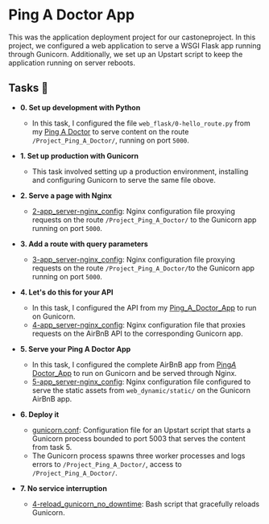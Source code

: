 # Ping A Doctor App

This was the application deployment project for our castoneproject. In this
project, we configured a web application
to serve a WSGI Flask app running through Gunicorn. Additionally, we set up an
Upstart script to keep the application running on server reboots.

## Tasks :page_with_curl:

- **0. Set up development with Python**

  - In this task, I configured the file `web_flask/0-hello_route.py` from my
    [Ping A Doctor](https://github.com/SteveMuiyuro/Project_Ping_A_Doctor) to serve content
    on the route `/Project_Ping_A_Doctor/`, running on port `5000`.

- **1. Set up production with Gunicorn**

  - This task involved setting up a production environment, installing and configuring
    Gunicorn to serve the same file obove.

- **2. Serve a page with Nginx**

  - [2-app_server-nginx_config](./2-app_server-nginx_config): Nginx configuration file
    proxying requests on the route `/Project_Ping_A_Doctor/` to the Gunicorn app running on
    port `5000`.

- **3. Add a route with query parameters**

  - [3-app_server-nginx_config](./3-app_server-nginx_config): Nginx configuration file
    proxying requests on the route `/Project_Ping_A_Doctor/`to the
    Gunicorn app running on port `5000`.

- **4. Let's do this for your API**

  - In this task, I configured the API from my [Ping_A_Doctor_App](./https://github.com/SteveMuiyuro/Project_Ping_A_Doctor) to run on Gunicorn.
  - [4-app_server-nginx_config](./4-app_server-nginx_config): Nginx configuration file
    that proxies requests on the AirBnB API to the corresponding Gunicorn app.

- **5. Serve your Ping A Doctor App**

  - In this task, I configured the complete AirBnB app from [Ping*A* Doctor_App](https://github.com/SteveMuiyuro/Project_Ping_A_Doctor) to run on Gunicorn and be served through Nginx.
  - [5-app_server-nginx_config](./5-app_server-nginx_config): Nginx configuration file
    configured to serve the static assets from `web_dynamic/static/` on the Gunicorn AirBnB
    app.

- **6. Deploy it**

  - [gunicorn.conf](./gunicorn.conf): Configuration file for an Upstart script that starts a
    Gunicorn process bounded to port 5003 that serves the content from task 5.
  - The Gunicorn process spawns three worker processes and logs errors to `/Project_Ping_A_Doctor/`,
    access to `/Project_Ping_A_Doctor/`.

- **7. No service interruption**
  - [4-reload_gunicorn_no_downtime](./4-reload_gunicorn_no_downtime): Bash script that gracefully
    reloads Gunicorn.
